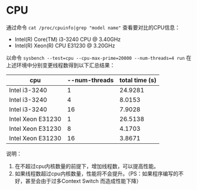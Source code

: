 

# CPU
通过命令 `cat /proc/cpuinfo|grep "model name"` 查看要对比的CPU信息：

* Intel(R) Core(TM) i3-3240 CPU @ 3.40GHz
* Intel(R) Xeon(R) CPU E31230 @ 3.20GHz

以命令 `sysbench --test=cpu --cpu-max-prime=20000 --num-threads=4 run` 在上述环境中分别变更线程数得到以下汇总结果：


|cpu               | --num-threads | total time (s) |
|------------------|---------------|----------------|
|Intel i3-3240     |  1            |        24.9281 |
|Intel i3-3240     |  4            |         8.0153 |
|Intel i3-3240     |  16           |         7.9028 |
|Intel Xeon E31230 |  1            |        26.5138 |
|Intel Xeon E31230 |  8            |         4.1703 |
|Intel Xeon E31230 |  16           |         3.8671 |

说明：

1. 在不超过cpu内核数量的前提下，增加线程数，可以提高性能。
2. 如果线程数超过cpu内核数量，性能将不会提升。（PS：如果程序编写的不好，甚至会由于过多Context Switch 而造成性能下降）
